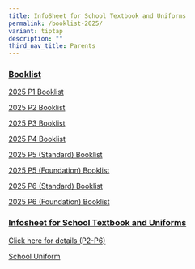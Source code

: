 ```yaml
---
title: InfoSheet for School Textbook and Uniforms
permalink: /booklist-2025/
variant: tiptap
description: ""
third_nav_title: Parents
---
```

<h3><u>Booklist</u></h3>
<p><a href="/files/2025_Primary_1_Booklist.pdf" rel="noopener nofollow" target="_blank">2025 P1 Booklist</a>
</p>
<p><a href="/files/1__2025_P2_booklist_edited.pdf" rel="noopener nofollow" target="_blank">2025 P2 Booklist</a>
</p>
<p><a href="/files/2025_P3_booklist.pdf" rel="noopener nofollow" target="_blank">2025 P3 Booklist</a>
</p>
<p><a href="/files/2025_P4_booklist.pdf" rel="noopener nofollow" target="_blank">2025 P4 Booklist</a>
</p>
<p><a href="/files/2025_P5__S__booklist.pdf" rel="noopener nofollow" target="_blank">2025 P5 (Standard) Booklist</a>
</p>
<p><a href="/files/2025_P5__F__booklist.pdf" rel="noopener nofollow" target="_blank">2025 P5 (Foundation) Booklist</a>
</p>
<p><a href="/files/2025_P6__S__booklist.pdf" rel="noopener nofollow" target="_blank">2025 P6 (Standard) Booklist</a>
</p>
<p><a href="/files/2025_P6__F__booklist.pdf" rel="noopener nofollow" target="_blank">2025 P6 (Foundation) Booklist</a>
</p>
<p></p>
<h3><u>Infosheet for School Textbook and Uniforms</u></h3>
<p><a href="/files/2__InfoSheet_A__2_.pdf" rel="noopener nofollow" target="_blank">Click here for details (P2-P6)</a>
</p>
<p><a href="/files/3__InfoSheet_B__2_.pdf" rel="noopener nofollow" target="_blank">School Uniform</a>
</p>
<p></p>